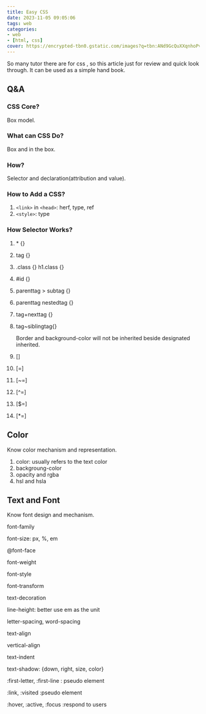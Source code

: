 ```yaml
---
title: Easy CSS
date: 2023-11-05 09:05:06
tags: web
categories:
- web
- [html, css]
cover: https://encrypted-tbn0.gstatic.com/images?q=tbn:ANd9GcQuXXqnhoPvHQ9kWgT-CuvhO1DJDMM4Bj3WkA&usqp=CAU
---
```


So many tutor there are for css , so this article just for review and quick look through. It can be used as a simple hand book.
<!-- more -->



## Q&A

### CSS Core?

Box model.

### What can CSS Do?

Box and in the box.

### How?

Selector and declaration(attribution and value).

### How to Add a CSS?

1. `<link>` in `<head>`: herf, type, ref
2. `<style>`: type

### How Selector Works?

1. \* {}

2. tag {}

3. .class {} h1.class {}

4. #id {}

5. parenttag > subtag {}

6. parenttag nestedtag {}

7. tag+nexttag {}

8. tag~siblingtag{}

   Border and background-color will not be inherited beside designated inherited.

9. []

10. [=]

11. [~=]

12. [^=]

13. [$=]

14. [*=]



## Color

Know color mechanism and representation.

1. color: usually refers to the text color
2. backgroung-color
3. opacity and rgba
4. hsl and hsla



## Text and Font

Know font design and mechanism.

font-family

font-size: px, %, em

@font-face

font-weight

font-style

font-transform

text-decoration

line-height: better use em as the unit

letter-spacing, word-spacing

text-align

vertical-align

text-indent

text-shadow: {down, right, size, color}

:first-letter, :first-line : pseudo element

:link, :visited :pseudo element

:hover, :active, :focus :respond to users

